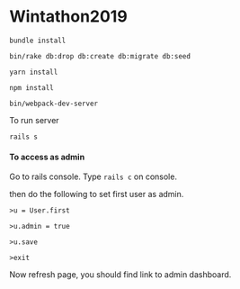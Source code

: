 # Wintathon2019

`bundle install`

`bin/rake db:drop db:create db:migrate db:seed`


`yarn install`

`npm install`

`bin/webpack-dev-server`

To run server

`rails s`

#### To access as admin

Go to rails console. Type `rails c` on console.

then do the following to set first user as admin.

`>u = User.first`

`>u.admin = true`

`>u.save`

`>exit`

Now refresh page, you should find link to admin dashboard.

